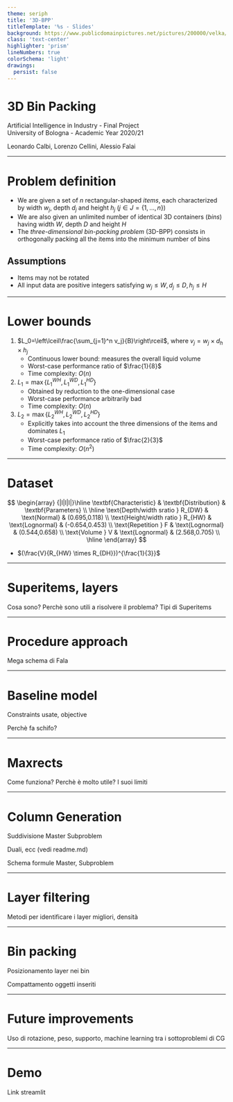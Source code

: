 ```yaml
---
theme: seriph
title: '3D-BPP'
titleTemplate: '%s - Slides'
background: https://www.publicdomainpictures.net/pictures/200000/velka/plain-red-background.jpg
class: 'text-center'
highlighter: 'prism'
lineNumbers: true
colorSchema: 'light'
drawings:
  persist: false
---
```


# 3D Bin Packing

Artificial Intelligence in Industry - Final Project <br> 
University of Bologna - Academic Year 2020/21

<div class="pt-12">
  Leonardo Calbi, Lorenzo Cellini, Alessio Falai
</div>

<div class="abs-br m-6 flex gap-2">
  <a href="https://github.com/Wadaboa/3d-bpp" target="_blank" alt="GitHub"
    class="text-xl icon-btn opacity-50 !border-none !hover:text-white">
    <carbon-logo-github />
  </a>
</div>

---

# Problem definition

- We are given a set of $n$ rectangular-shaped _items_, each characterized by width $w_j$, depth $d_j$ and height $h_j$ $(j\in J=\{1,\dots,n\})$
- We are also given an unlimited number of identical 3D containers (_bins_) having width $W$, depth $D$ and height $H$
- The _three-dimensional bin-packing problem_ (3D-BPP) consists in orthogonally packing all the items into the minimum number of bins

## Assumptions

- Items may not be rotated
- All input data are positive integers satisfying $w_j\le W, d_j\le D, h_j\le H$

---

# Lower bounds

1. $L_0=\left\lceil\frac{\sum_{j=1}^n v_j}{B}\right\rceil$, where $v_j=w_j\times d_h\times h_j$
    - Continuous lower bound: measures the overall liquid volume
    - Worst-case performance ratio of $\frac{1}{8}$
    - Time complexity: $O(n)$
1. $L_1=\max\{L_1^{WH},L_1^{WD},L_1^{HD}\}$
    - Obtained by reduction to the one-dimensional case
    - Worst-case performance arbitrarily bad
    - Time complexity: $O(n)$
1. $L_2=\max\{L_2^{WH},L_2^{WD},L_2^{HD}\}$
    - Explicitly takes into account the three dimensions of the items and dominates $L_1$
    - Worst-case performance ratio of $\frac{2}{3}$
    - Time complexity: $O(n^2)$

---

# Dataset

$$
\begin{array} {|l|l|l|}\hline 
  \textbf{Characteristic} & \textbf{Distribution} & \textbf{Parameters}        \\ \hline
\text{Depth/width sratio } R_{DW}       & \text{Normal}                & (0.695,0.118)  \\
\text{Height/width ratio } R_{HW}      & \text{Lognormal}             & (-0.654,0.453) \\
\text{Repetition } F             & \text{Lognormal}             & (0.544,0.658)  \\
\text{Volume } V     & \text{Lognormal}             & (2.568,0.705) \\ \hline
\end{array}
$$

- $(\frac{V}{R_{HW} \times R_{DH}})^{\frac{1}{3}}$

---

# Superitems, layers

Cosa sono? Perchè sono utili a risolvere il problema?
Tipi di Superitems
<!--
Note presentatore
-->

---

# Procedure approach

Mega schema di Fala
<!--
Note presentatore
-->
---

# Baseline model

Constraints usate, objective

Perchè fa schifo?
<!--
Note presentatore
-->
---

# Maxrects

Come funziona?
Perchè è molto utile?
I suoi limiti
<!--
Note presentatore
-->
---

# Column Generation

Suddivisione Master Subproblem

Duali, ecc (vedi readme.md)

Schema formule Master, Subproblem
<!--
Note presentatore
-->
---

# Layer filtering

Metodi per identificare i layer migliori, densità

<!--
Note presentatore
-->
---

# Bin packing

Posizionamento layer nei bin

Compattamento oggetti inseriti

---
# Future improvements

Uso di rotazione, peso, supporto, machine learning tra i sottoproblemi di CG

---
# Demo

Link streamlit
